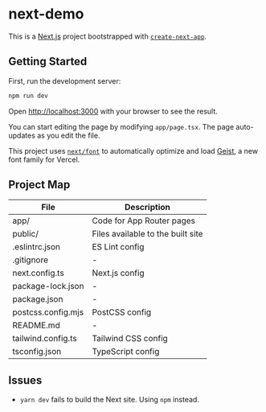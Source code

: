 # next-demo

This is a [Next.js](https://nextjs.org) project bootstrapped with [`create-next-app`](https://nextjs.org/docs/app/api-reference/cli/create-next-app).

## Getting Started

First, run the development server:

```bash
npm run dev
```

Open [http://localhost:3000](http://localhost:3000) with your browser to see the result.

You can start editing the page by modifying `app/page.tsx`. The page auto-updates as you edit the file.

This project uses [`next/font`](https://nextjs.org/docs/app/building-your-application/optimizing/fonts) to automatically optimize and load [Geist](https://vercel.com/font), a new font family for Vercel.

## Project Map

| File               | Description                       |
| ------------------ | --------------------------------- |
| app/               | Code for App Router pages         |
| public/            | Files available to the built site |
| .eslintrc.json     | ES Lint config                    |
| .gitignore         | -                                 |
| next.config.ts     | Next.js config                    |
| package-lock.json  | -                                 |
| package.json       | -                                 |
| postcss.config.mjs | PostCSS config                    |
| README.md          | -                                 |
| tailwind.config.ts | Tailwind CSS config               |
| tsconfig.json      | TypeScript config                 |

## Issues

- `yarn dev` fails to build the Next site. Using `npm` instead.
